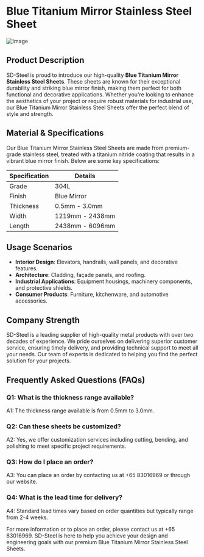 # Blue Titanium Mirror Stainless Steel Sheet

![Image](https://github.com/user-attachments/assets/2567258e-e124-4816-932d-1809bd27ef0b)

## Product Description

SD-Steel is proud to introduce our high-quality **Blue Titanium Mirror Stainless Steel Sheets**. These sheets are known for their exceptional durability and striking blue mirror finish, making them perfect for both functional and decorative applications. Whether you're looking to enhance the aesthetics of your project or require robust materials for industrial use, our Blue Titanium Mirror Stainless Steel Sheets offer the perfect blend of style and strength.

## Material & Specifications

Our Blue Titanium Mirror Stainless Steel Sheets are made from premium-grade stainless steel, treated with a titanium nitride coating that results in a vibrant blue mirror finish. Below are some key specifications:

| Specification | Details |
|---------------|---------|
| Grade         | 304L    |
| Finish        | Blue Mirror |
| Thickness     | 0.5mm - 3.0mm |
| Width         | 1219mm - 2438mm |
| Length        | 2438mm - 6096mm |

## Usage Scenarios

- **Interior Design**: Elevators, handrails, wall panels, and decorative features.
- **Architecture**: Cladding, façade panels, and roofing.
- **Industrial Applications**: Equipment housings, machinery components, and protective shields.
- **Consumer Products**: Furniture, kitchenware, and automotive accessories.

## Company Strength

SD-Steel is a leading supplier of high-quality metal products with over two decades of experience. We pride ourselves on delivering superior customer service, ensuring timely delivery, and providing technical support to meet all your needs. Our team of experts is dedicated to helping you find the perfect solution for your projects.

## Frequently Asked Questions (FAQs)

### Q1: What is the thickness range available?
A1: The thickness range available is from 0.5mm to 3.0mm.

### Q2: Can these sheets be customized?
A2: Yes, we offer customization services including cutting, bending, and polishing to meet specific project requirements.

### Q3: How do I place an order?
A3: You can place an order by contacting us at +65 83016969 or through our website.

### Q4: What is the lead time for delivery?
A4: Standard lead times vary based on order quantities but typically range from 2-4 weeks.

For more information or to place an order, please contact us at +65 83016969. SD-Steel is here to help you achieve your design and engineering goals with our premium Blue Titanium Mirror Stainless Steel Sheets.
